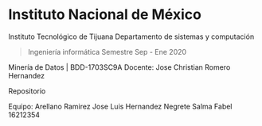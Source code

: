  # Instituto Nacional de México
 Instituto Tecnológico de Tijuana
 Departamento de sistemas y computación

>  Ingeniería informática
  Semestre Sep - Ene 2020

  Minería de Datos | BDD-1703SC9A
  Docente: Jose Christian Romero Hernandez

   Repositorio

   Equipo:
   Arellano  Ramirez Jose Luis 
   Hernandez Negrete Salma Fabel 16212354



